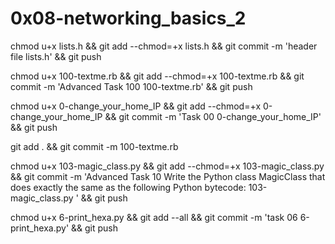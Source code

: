 # 0x08-networking_basics_2



chmod u+x lists.h && git add --chmod=+x lists.h && git commit -m 'header file lists.h' && git push



chmod u+x 100-textme.rb && git add --chmod=+x 100-textme.rb && git commit -m 'Advanced Task 100 100-textme.rb' && git push

chmod u+x 0-change_your_home_IP && git add --chmod=+x 0-change_your_home_IP && git commit -m 'Task 00 0-change_your_home_IP' && git push

git add . && git commit -m 100-textme.rb

chmod u+x 103-magic_class.py  && git add --chmod=+x 103-magic_class.py  && git commit -m 'Advanced Task 10 Write the Python class MagicClass that does exactly the same as the following Python bytecode: 103-magic_class.py ' && git push

chmod u+x 6-print_hexa.py && git add --all && git commit -m 'task 06 6-print_hexa.py' && git push
